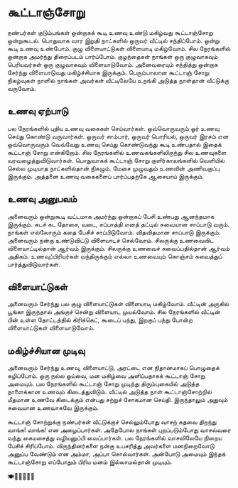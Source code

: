 # கூட்டாஞ்சோறு

நண்பர்கள் குடும்பங்கள் ஒன்றாகக் கூடி உணவு உண்டு மகிழ்வது கூட்டாஞ்சோறு ஒன்றுகூடல். பொதுவாக வார இறுதி நாட்களில் ஒருவர் வீட்டில் சந்திப்போம். ஒன்று கூடி உணவு உண்போம். குழு விளையாட்டுகள் விளையாடி மகிழ்வோம். சில நேரங்களில் ஒன்றாக அமர்ந்து திரைப்படம் பார்ப்போம். குழந்தைகள் நாங்கள் ஒரு குழுவாகவும் பெரியவர்கள் ஒரு குழுவாகவும் விளையாடுவோம். அனைவரையும் சந்தித்து ஒன்றாக சேர்ந்து விளையாடுவது மகிழ்ச்சியாக இருக்கும். பெரும்பாலான கூட்டாஞ் சோறு நிகழ்வுகள் நாளில் நாங்கள் அவர்கள் வீட்டிலேயே உறங்கி அடுத்த நாள்தான் வீட்டுக்கு வருவோம்.

## உணவு ஏற்பாடு

பல நேரங்களில் புதிய உணவு வகைகள் செய்வார்கள். ஒவ்வொருவரும் ஓர் உணவு செய்து கொண்டு வருவார்கள். ஒருவர் சாம்பார், ஒருவர் பொரியல், ஒருவர் இரசம் என ஒவ்வொருவரும் வெவ்வேறு உணவு செய்து கொண்டுவந்து கூடி உண்பதால் இதைக் கூட்டாஞ் சோறு என்கிறோம். சில நேரங்களில் உணவகங்களிலிருந்து சில உணவுகளை வரவழைத்துவிடுவார்கள். பொதுவாகக் கூட்டாஞ் சோறு குளிர்காலங்களில் வெளியில் செல்ல முடியாத நாட்களில்தான் நிகழும். மேசை முழுவதும் உணவின் அணிவகுப்பு இருக்கும். அத்தனை உணவு வகைகளைப் பார்ப்பதற்கே ஆசையாய் இருக்கும்.

## உணவு அனுபவம்

அனைவரும் ஒன்றுகூடி வட்டமாக அமர்ந்து ஒன்றாகப் பேசி உண்பது ஆனந்தமாக இருக்கும். சுடச் சுட தோசை, வடை, சப்பாத்தி எனத் தட்டில் சுவையான சாப்பாடு வரும். நாங்கள் எல்லோரும் கதை பேசிச் சாப்பிடுவோம். விதவிதமான சாப்பாடு இருக்கும். அனைவரும் நன்கு உண்டுவிட்டு விளையாடச் செல்வோம். சிலருக்கு உணவைவிட விளையாட்டில்தான் ஆர்வம் இருக்கும். சிலருக்கு உணவைச் சுவைப்பதில்தான் ஆர்வம் அதிகம். உணவுப்பிரியர்கள் வந்திருக்கும் எல்லா உணவையும் கொஞ்சம் சுவைத்துப் பார்த்துவிடுவார்கள்.

## விளையாட்டுகள்

அனைவரும் சேர்ந்து பல குழு விளையாட்டுகள் விளையாடி மகிழ்வோம். வீட்டின் அருகில் பூங்கா இருந்தால் அங்குச் சென்று விளையாட முயல்வோம். சில நேரங்களில் வீட்டின் பின் உள்ள தோட்டத்தில் கிரிக்கெட், கூடைப் பந்து, இறகுப் பந்து போன்ற விளையாட்டுகள் விளையாடுவோம்.

## மகிழ்ச்சியான முடிவு

அனைவரும் சேர்ந்து உணவு, விளையாட்டு, அரட்டை என நிதானமாகப் பொழுதைக் கழிப்போம். ஒரு நல்ல ஓய்வை, மன மகிழ்வை அளிப்பதாகக் கூட்டாஞ் சோறு அமையும். பல நேரங்களில் கூட்டாஞ் சோறு முடிந்து திரும்புகையில் அடுத்த நாளைக்கான உணவும் கிடைத்துவிடும். வீட்டில் அடுத்த நாள் கூட்டாஞ்சோற்றில் மீதமான உணவே கிடைக்கும் என்பது சற்றுச் சோகமான செய்தி. இருந்தாலும் அதுவும் சுவையான உணவாகவே இருக்கும்.

கூட்டாஞ் சோற்றுக்கு நண்பர்கள் வீட்டுக்குச் செல்லும்போது வாசற் கதவை திறந்து வாங்க! வாங்க! என அழைப்பார்கள். அதேபோல நாங்கள் புறப்படும்போது வாசல்வரை வந்து கையசைத்து வழியனுப்பி வைப்பார்கள். பல நேரங்களில் வாசலிலேயே நிறைய பேசிச் சிரிப்போம். விருந்தினர்களை நன்கு உபசரித்து அவர்களை மனநிறைவோடு அனுப்ப வேண்டும் என அம்மா, அப்பா சொல்வார்கள். அன்போடு அமையும் இந்தக் கூட்டாஞ்சோறு எப்போதும் பிரிய மனம் இல்லாமல்தான் முடியும்.

🍽️👨‍👩‍👧‍👦🎉